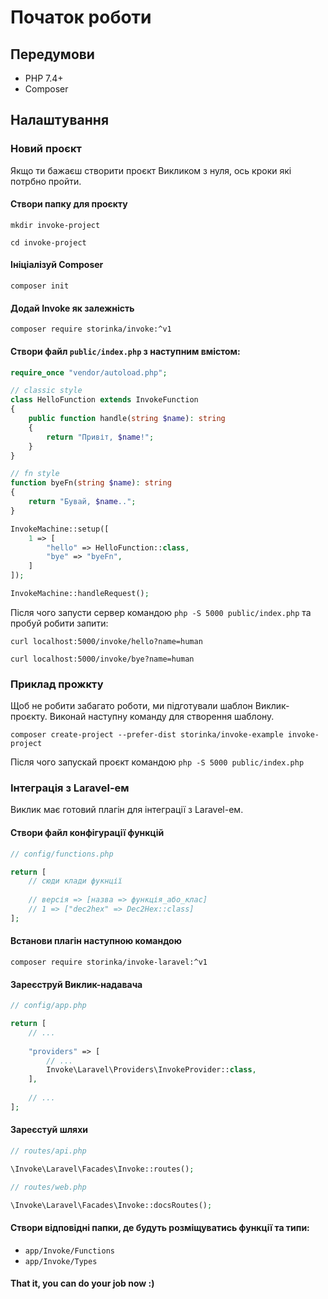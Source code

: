# Початок роботи

## Передумови

- PHP 7.4+
- Composer

## Налаштування

### Новий проєкт

Якщо ти бажаєш створити проєкт Викликом з нуля, ось кроки які потрбно пройти.

#### Створи папку для проєкту

```shell
mkdir invoke-project

cd invoke-project
```

#### Ініціалізуй Composer

```shell
composer init
```

#### Додай Invoke як залежність

```shell
composer require storinka/invoke:^v1
```

#### Створи файл `public/index.php` з наступним вмістом:

```php
require_once "vendor/autoload.php";

// classic style
class HelloFunction extends InvokeFunction
{
    public function handle(string $name): string
    {
        return "Привіт, $name!";
    }
}

// fn style
function byeFn(string $name): string
{
    return "Бувай, $name..";
}

InvokeMachine::setup([
    1 => [
        "hello" => HelloFunction::class,
        "bye" => "byeFn",
    ]
]);

InvokeMachine::handleRequest();
```

Після чого запусти сервер командою `php -S 5000 public/index.php` та пробуй робити запити:

```shell
curl localhost:5000/invoke/hello?name=human

curl localhost:5000/invoke/bye?name=human
```

### Приклад прожкту

Щоб не робити забагато роботи, ми підготували шаблон Виклик-проєкту. Виконай наступну команду для створення шаблону.

```shell
composer create-project --prefer-dist storinka/invoke-example invoke-project
```

Після чого запускай проєкт командою `php -S 5000 public/index.php`

### Інтеграція з Laravel-ем

Виклик має готовий плагін для інтеграції з Laravel-ем.

#### Створи файл конфігурації функцій

```php
// config/functions.php

return [
    // сюди клади фукнції
    
    // версія => [назва => функція_або_клас]
    // 1 => ["dec2hex" => Dec2Hex::class]
];
```

#### Встанови плагін наступною командою

```shell
composer require storinka/invoke-laravel:^v1
```

#### Зареєструй Виклик-надавача

```php
// config/app.php

return [
    // ...
    
    "providers" => [
        // ...
        Invoke\Laravel\Providers\InvokeProvider::class,
    ],
    
    // ...
];
```

#### Зареєстуй шляхи

```php
// routes/api.php

\Invoke\Laravel\Facades\Invoke::routes();
```

```php
// routes/web.php

\Invoke\Laravel\Facades\Invoke::docsRoutes();
```

#### Створи відповідні папки, де будуть розміщуватись функції та типи:

- `app/Invoke/Functions`
- `app/Invoke/Types`

#### That it, you can do your job now :)
